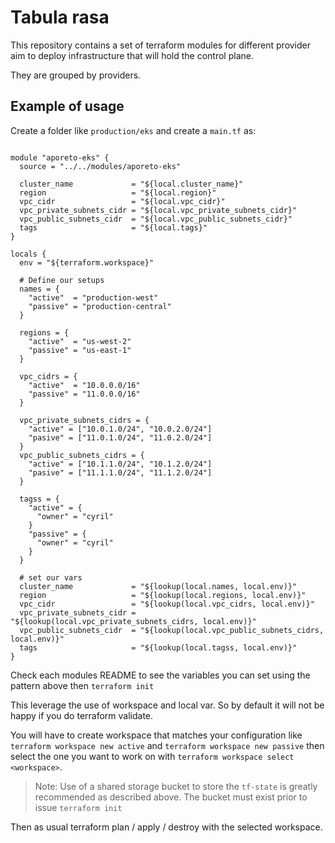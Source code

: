 # Tabula rasa

This repository contains a set of terraform modules for different provider aim to deploy infrastructure that will hold the control plane.

They are grouped by providers.

## Example of usage

Create a folder like `production/eks` and create a `main.tf` as:

```hcl

module "aporeto-eks" {
  source = "../../modules/aporeto-eks"

  cluster_name             = "${local.cluster_name}"
  region                   = "${local.region}"
  vpc_cidr                 = "${local.vpc_cidr}"
  vpc_private_subnets_cidr = "${local.vpc_private_subnets_cidr}"
  vpc_public_subnets_cidr  = "${local.vpc_public_subnets_cidr}"
  tags                     = "${local.tags}"
}

locals {
  env = "${terraform.workspace}"

  # Define our setups
  names = {
    "active"  = "production-west"
    "passive" = "production-central"
  }

  regions = {
    "active"  = "us-west-2"
    "passive" = "us-east-1"
  }

  vpc_cidrs = {
    "active"  = "10.0.0.0/16"
    "passive" = "11.0.0.0/16"
  }

  vpc_private_subnets_cidrs = {
    "active" = ["10.0.1.0/24", "10.0.2.0/24"]
    "pasive" = ["11.0.1.0/24", "11.0.2.0/24"]
  }
  vpc_public_subnets_cidrs = {
    "active" = ["10.1.1.0/24", "10.1.2.0/24"]
    "pasive" = ["11.1.1.0/24", "11.1.2.0/24"]
  }

  tagss = {
    "active" = {
      "owner" = "cyril"
    }
    "passive" = {
      "owner" = "cyril"
    }
  }

  # set our vars
  cluster_name             = "${lookup(local.names, local.env)}"
  region                   = "${lookup(local.regions, local.env)}"
  vpc_cidr                 = "${lookup(local.vpc_cidrs, local.env)}"
  vpc_private_subnets_cidr = "${lookup(local.vpc_private_subnets_cidrs, local.env)}"
  vpc_public_subnets_cidr  = "${lookup(local.vpc_public_subnets_cidrs, local.env)}"
  tags                     = "${lookup(local.tagss, local.env)}"
}
```

Check each modules README to see the variables you can set using the pattern above then `terraform init`

This leverage the use of workspace and local var. So by default it will not be happy if you do terraform validate.

You will have to create workspace that matches your configuration like `terraform workspace new active` and `terraform workspace new passive` then select the one you want to work on with `terraform workspace select <workspace>`.

> Note: Use of a shared storage bucket to store the `tf-state` is greatly recommended as described above. The bucket must exist prior to issue `terraform init`

Then as usual terraform plan / apply / destroy with the selected workspace.
